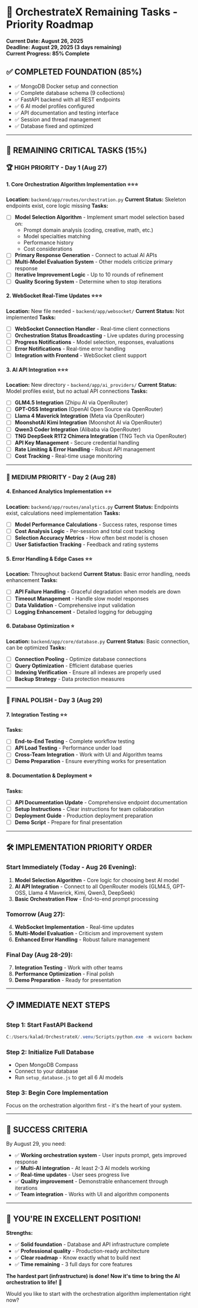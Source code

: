 # 🎯 OrchestrateX Remaining Tasks - Priority Roadmap
**Current Date: August 26, 2025**  
**Deadline: August 29, 2025 (3 days remaining)**  
**Current Progress: 85% Complete**

## ✅ **COMPLETED FOUNDATION (85%)**
- ✅ MongoDB Docker setup and connection
- ✅ Complete database schema (9 collections)
- ✅ FastAPI backend with all REST endpoints
- ✅ 6 AI model profiles configured
- ✅ API documentation and testing interface
- ✅ Session and thread management
- ✅ Database fixed and optimized

---

## 🚀 **REMAINING CRITICAL TASKS (15%)**

### **🏆 HIGH PRIORITY - Day 1 (Aug 27)**

#### **1. Core Orchestration Algorithm Implementation** ⭐⭐⭐
**Location:** `backend/app/routes/orchestration.py`
**Current Status:** Skeleton endpoints exist, core logic missing
**Tasks:**
- [ ] **Model Selection Algorithm** - Implement smart model selection based on:
  - Prompt domain analysis (coding, creative, math, etc.)
  - Model specialties matching
  - Performance history
  - Cost considerations
- [ ] **Primary Response Generation** - Connect to actual AI APIs
- [ ] **Multi-Model Evaluation System** - Other models criticize primary response
- [ ] **Iterative Improvement Logic** - Up to 10 rounds of refinement
- [ ] **Quality Scoring System** - Determine when to stop iterations

#### **2. WebSocket Real-Time Updates** ⭐⭐⭐
**Location:** New file needed - `backend/app/websocket/`
**Current Status:** Not implemented
**Tasks:**
- [ ] **WebSocket Connection Handler** - Real-time client connections
- [ ] **Orchestration Status Broadcasting** - Live updates during processing
- [ ] **Progress Notifications** - Model selection, responses, evaluations
- [ ] **Error Notifications** - Real-time error handling
- [ ] **Integration with Frontend** - WebSocket client support

#### **3. AI API Integration** ⭐⭐⭐
**Location:** New directory - `backend/app/ai_providers/`
**Current Status:** Model profiles exist, but no actual API connections
**Tasks:**
- [ ] **GLM4.5 Integration** (Zhipu AI via OpenRouter)
- [ ] **GPT-OSS Integration** (OpenAI Open Source via OpenRouter)
- [ ] **Llama 4 Maverick Integration** (Meta via OpenRouter)
- [ ] **MoonshotAI Kimi Integration** (Moonshot AI via OpenRouter)
- [ ] **Qwen3 Coder Integration** (Alibaba via OpenRouter)
- [ ] **TNG DeepSeek R1T2 Chimera Integration** (TNG Tech via OpenRouter)
- [ ] **API Key Management** - Secure credential handling
- [ ] **Rate Limiting & Error Handling** - Robust API management
- [ ] **Cost Tracking** - Real-time usage monitoring

---

### **🎯 MEDIUM PRIORITY - Day 2 (Aug 28)**

#### **4. Enhanced Analytics Implementation** ⭐⭐
**Location:** `backend/app/routes/analytics.py`
**Current Status:** Endpoints exist, calculations need implementation
**Tasks:**
- [ ] **Model Performance Calculations** - Success rates, response times
- [ ] **Cost Analysis Logic** - Per-session and total cost tracking
- [ ] **Selection Accuracy Metrics** - How often best model is chosen
- [ ] **User Satisfaction Tracking** - Feedback and rating systems

#### **5. Error Handling & Edge Cases** ⭐⭐
**Location:** Throughout backend
**Current Status:** Basic error handling, needs enhancement
**Tasks:**
- [ ] **API Failure Handling** - Graceful degradation when models are down
- [ ] **Timeout Management** - Handle slow model responses
- [ ] **Data Validation** - Comprehensive input validation
- [ ] **Logging Enhancement** - Detailed logging for debugging

#### **6. Database Optimization** ⭐
**Location:** `backend/app/core/database.py`
**Current Status:** Basic connection, can be optimized
**Tasks:**
- [ ] **Connection Pooling** - Optimize database connections
- [ ] **Query Optimization** - Efficient database queries
- [ ] **Indexing Verification** - Ensure all indexes are properly used
- [ ] **Backup Strategy** - Data protection measures

---

### **🏁 FINAL POLISH - Day 3 (Aug 29)**

#### **7. Integration Testing** ⭐⭐
**Tasks:**
- [ ] **End-to-End Testing** - Complete workflow testing
- [ ] **API Load Testing** - Performance under load
- [ ] **Cross-Team Integration** - Work with UI and Algorithm teams
- [ ] **Demo Preparation** - Ensure everything works for presentation

#### **8. Documentation & Deployment** ⭐
**Tasks:**
- [ ] **API Documentation Update** - Comprehensive endpoint documentation
- [ ] **Setup Instructions** - Clear instructions for team collaboration
- [ ] **Deployment Guide** - Production deployment preparation
- [ ] **Demo Script** - Prepare for final presentation

---

## 🛠️ **IMPLEMENTATION PRIORITY ORDER**

### **Start Immediately (Today - Aug 26 Evening):**
1. **Model Selection Algorithm** - Core logic for choosing best AI model
2. **AI API Integration** - Connect to all OpenRouter models (GLM4.5, GPT-OSS, Llama 4 Maverick, Kimi, Qwen3, DeepSeek)
3. **Basic Orchestration Flow** - End-to-end prompt processing

### **Tomorrow (Aug 27):**
4. **WebSocket Implementation** - Real-time updates
5. **Multi-Model Evaluation** - Criticism and improvement system
6. **Enhanced Error Handling** - Robust failure management

### **Final Day (Aug 28-29):**
7. **Integration Testing** - Work with other teams
8. **Performance Optimization** - Final polish
9. **Demo Preparation** - Ready for presentation

---

## 📋 **IMMEDIATE NEXT STEPS**

### **Step 1: Start FastAPI Backend**
```powershell
C:/Users/kalad/OrchestrateX/.venv/Scripts/python.exe -m uvicorn backend.main:app --reload
```

### **Step 2: Initialize Full Database**
- Open MongoDB Compass
- Connect to your database
- Run `setup_database.js` to get all 6 AI models

### **Step 3: Begin Core Implementation**
Focus on the orchestration algorithm first - it's the heart of your system.

---

## 🎯 **SUCCESS CRITERIA**

By August 29, you need:
- ✅ **Working orchestration system** - User inputs prompt, gets improved response
- ✅ **Multi-AI integration** - At least 2-3 AI models working
- ✅ **Real-time updates** - User sees progress live
- ✅ **Quality improvement** - Demonstrable enhancement through iterations
- ✅ **Team integration** - Works with UI and algorithm components

---

## 🚀 **YOU'RE IN EXCELLENT POSITION!**

**Strengths:**
- ✅ **Solid foundation** - Database and API infrastructure complete
- ✅ **Professional quality** - Production-ready architecture
- ✅ **Clear roadmap** - Know exactly what to build next
- ✅ **Time remaining** - 3 full days for core features

**The hardest part (infrastructure) is done! Now it's time to bring the AI orchestration to life!** 🎉

Would you like to start with the orchestration algorithm implementation right now?

